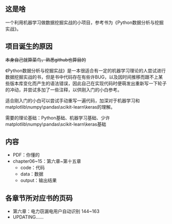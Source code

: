 ## 这是啥

一个利用机器学习做数据挖掘实战的小项目，参考书为《Python数据分析与挖掘实战》。

## 项目诞生的原因

~~本身自己就算菜鸟，熟悉github也算目的~~

《Python数据分析与挖掘实战》是一本很适合有一定的机器学习理论的人尝试进行数据挖掘实战的书，但是书中代码存在有些许BUG，以及因时间推移而跟不上某些版本库变化而产生的语法错误，因此自己在实现代码时便萌发出重新写一下轮子的冲动，并尝试多加了一些注释，以供刚入门的小白参考。

适合刚入门的小白可以尝试手动重写一遍代码，加深对于机器学习和matplotlib\numpy\pandas\scikit-learn\keras的理解。

需要的理论基础：Python基础、机器学习基础、少许matplotlib\numpy\pandas\scikit-learn\keras基础

## 内容

- PDF：你懂的
- chapter06\~15：第六章\~第十五章
  - code：代码
  - data：数据
  - output：输出结果

## 各章节所对应书的页码

- 第六章：电力窃漏电用户自动识别 144\~163
- UPDATING……

